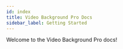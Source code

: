 ```yaml
---
id: index
title: Video Background Pro Docs
sidebar_label: Getting Started
---
```


Welcome to the Video Background Pro docs!